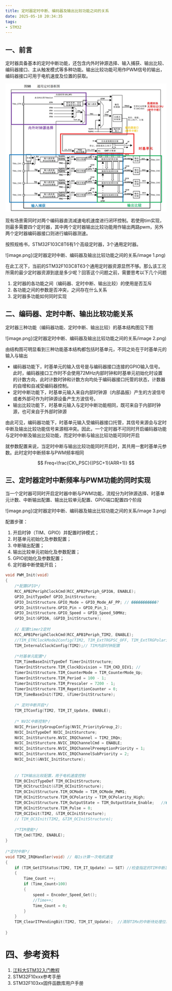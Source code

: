 ```yaml
---
title: 定时器定时中断、编码器及输出比较功能之间的关系
date: 2025-05-10 20:34:35
tags:
- STM32
---
```




## 一、前言

定时器具备基本的定时中断功能，还包含内外时钟源选择、输入捕获、输出比较、编码器接口、主从触发模式等多种功能。输出比较功能可用作PWM信号的输出，编码器接口可用于电机速度及位置的获取。

![image.png](定时器定时中断、编码器及输出比较功能之间的关系/image.png)

现有场景需同时对两个编码器直流减速电机速度进行闭环控制。若使用tim实现，则最多需要四个定时器，其中两个定时器输出比较功能用作输出两路pwm，另外两个定时器编码器接口则进行编码器测速。

按照规格书，STM32F103C8T6有1个高级定时器，3个通用定时器。

![image.png](定时器定时中断、编码器及输出比较功能之间的关系/image 1.png)

在此工况下，当前的STM32F103C8T63个通用定时器资源显然不够。那么该工况所需的最少定时器资源到底是多少呢？回答这个问题之前，需要思考以下几个问题

1. 定时器的各功能之间（编码器、定时中断、输出比较）的使用是否互斥
2. 各功能之间的参数是否冲突，之间存在什么关系
3. 定时器多功能如何同时实现

## 二、编码器、定时中断、输出比较功能关系

定时器三种功能（编码器功能、定时中断、输出比较）的基本结构图见下图

![image.png](定时器定时中断、编码器及输出比较功能之间的关系/image 2.png)

由结构图可明显看到三种功能基本结构都包括时基单元，不同之处在于时基单元的输入与输出

- 编码器功能下，时基单元的输入信号是与编码器接口连接的GPIO输入信号。此时，编码器接口工作时不会使用72MHz内部时钟和时基单元初始化时设置的计数方向，此时计数时钟和计数方向均处于编码器接口托管的状态，计数器的自增和自减受编码器控制。
- 定时中断功能下，时基单元输入来自内部时钟源（内部晶振）产生的方波信号或者外部可作为时钟源设备产生方波信号。
- 输出比较功能下，时基单元输入与定时中断功能相同，既可来自于内部时钟源，也可来自于外部时钟源

由此可见，编码器功能下，时基单元输入受编码器接口托管，其信号来源会与定时中断及输出比较功能信号来源相冲突。因此，一个定时器不可同时开启编码器功能与定时中断及输出比较功能，而定时中断与输出比较功能可同时开启

就参数配置来说，当定时中断与输出比较功能同时开启时，其共用一套时基单元参数。此时定时中断频率与PWM频率相同

$$
Freq=\frac{CK\_PSC}{(PSC+1)(ARR+1)}
$$

## 三、定时器定时中断频率与PWM功能的同时实现

当一个定时器可同时开启定时器中断与PWM功能，流程分为时钟源选择、时基单元计数、中断输出配置、输出比较单元配置、GPIO端口配置四个阶段

![image.png](定时器定时中断、编码器及输出比较功能之间的关系/image 3.png)

配置步骤：

1. 开启时钟（TIM、GPIO）并配置时钟模式；
2. 时基单元初始化及参数配置；
3. 中断输出配置；
4. 输出比较单元初始化及参数配置；
5. GPIO初始化及参数配置；
6. 定时器中断使能开启；

```c
void PWM_Init(void)
{
	/*配置GPIO*/
	RCC_APB2PeriphClockCmd(RCC_APB2Periph_GPIOA, ENABLE); 
	GPIO_InitTypeDef GPIO_InitStructure;
	GPIO_InitStructure.GPIO_Mode = GPIO_Mode_AF_PP; // �����������?
	GPIO_InitStructure.GPIO_Pin = GPIO_Pin_1;
	GPIO_InitStructure.GPIO_Speed = GPIO_Speed_50MHz;
	GPIO_Init(GPIOA, &GPIO_InitStructure);
	
	// 配置timer2定时
	RCC_APB1PeriphClockCmd(RCC_APB1Periph_TIM2, ENABLE);
	//TIM_ETRClockMode2Config(TIM2, TIM_ExtTRGPSC_OFF, TIM_ExtTRGPolarity_NonInverted, 0x04); // TIM�ⲿʱ��ģʽ2->GPIO
	TIM_InternalClockConfig(TIM2);// TIM内部时钟配置
	
	/*时基单元配置*/
	TIM_TimeBaseInitTypeDef TimerInitStructure;
	TimerInitStructure.TIM_ClockDivision = TIM_CKD_DIV1; // 
	TimerInitStructure.TIM_CounterMode = TIM_CounterMode_Up; 
	TimerInitStructure.TIM_Period = 100 - 1;
	TimerInitStructure.TIM_Prescaler = 7200 - 1;
	TimerInitStructure.TIM_RepetitionCounter = 0;
	TIM_TimeBaseInit(TIM2, &TimerInitStructure);
	
	/* 定时中断开启*/
	TIM_ITConfig(TIM2, TIM_IT_Update, ENABLE); 
	
	/* NVIC中断控制*/
	NVIC_PriorityGroupConfig(NVIC_PriorityGroup_2);
	NVIC_InitTypeDef NVIC_InitSturcture;
	NVIC_InitSturcture.NVIC_IRQChannel = TIM2_IRQn;
	NVIC_InitSturcture.NVIC_IRQChannelCmd = ENABLE;
	NVIC_InitSturcture.NVIC_IRQChannelPreemptionPriority = 1;
	NVIC_InitSturcture.NVIC_IRQChannelSubPriority = 2;
	NVIC_Init(&NVIC_InitSturcture);
	
	
	// TIM输出比较配置，用于电机速度控制
	TIM_OCInitTypeDef TIM_OCInitStructure;
	TIM_OCStructInit(&TIM_OCInitStructure);
	TIM_OCInitStructure.TIM_OCMode = TIM_OCMode_PWM1;
	TIM_OCInitStructure.TIM_OCPolarity = TIM_OCPolarity_High;
	TIM_OCInitStructure.TIM_OutputState = TIM_OutputState_Enable;	//���ʹ��?
	TIM_OCInitStructure.TIM_Pulse = 0;
	TIM_OC2Init(TIM2, &TIM_OCInitStructure);
	// TIM_OC3Init(TIM2, &TIM_OCInitStructure);
	
	/*TIM使能*/
	TIM_Cmd(TIM2, ENABLE);			
}

/*定时中断*/
void TIM2_IRQHandler(void) // 每1s计算一次电机速度
{
	if (TIM_GetITStatus(TIM2, TIM_IT_Update) == SET) //检查指定的TIM中断发生与否:TIM 中断源
    {
		Time_Count ++;
		if (Time_Count>100)
		{
			speed = Encoder_Speed_Get();
			//Time++;
			Time_Count = 0;
		}
    }
	TIM_ClearITPendingBit(TIM2, TIM_IT_Update);  //清除TIMx的中断待处理位:TIM 中断源
	
}
```

# 四、参考资料

1. [江科大STM32入门教程](https://www.bilibili.com/video/BV1th411z7sn/?spm_id_from=333.337.search-card.all.click)
2. STM32F10xxx参考手册
3. STM32F103xx固件函数库用户手册
